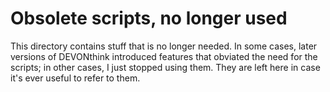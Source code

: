 # Obsolete scripts, no longer used

This directory contains stuff that is no longer needed. In some cases, later versions of DEVONthink introduced features that obviated the need for the scripts; in other cases, I just stopped using them. They are left here in case it's ever useful to refer to them.
